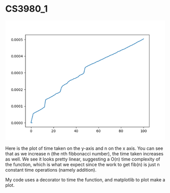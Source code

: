 # CS3980_1

![plot](./Figure_1.png)

Here is the plot of time taken on the y-axis and n on the x axis. You can see that as we increase n (the nth fibbonacci number), the time taken increases as well. We see it looks pretty linear, suggesting a O(n) time complexity of the function, which is what we expect since the work to get fib(n) is just n constant time operations (namely addition). 

My code uses a decorator to time the function, and matplotlib to plot make a plot.